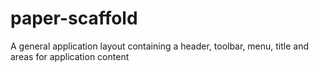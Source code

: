 # paper-scaffold
A general application layout containing a header, toolbar, menu, title and areas for application content
